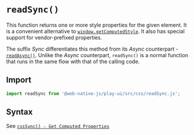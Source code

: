 # `readSync()`
This function returns one or more style properties for the given element. It is a convenient alternative to [`window.getComputedStyle`](https://developer.mozilla.org/en-US/docs/Web/API/Window/getComputedStyle). It also has special support for vendor-prefixed properties.

The suffix *Sync* differentiates this method from its *Async* counterpart - [`readAsync()`](/play-ui/v002/api/css/readasync.md). Unlike the *Async* counterpart, `readSync()` is a normal function that runs in the same flow with that of the calling code.

## Import

```js
import readSync from '@web-native-js/play-ui/src/css/readSync.js';
```

## Syntax
See [`cssSync() - Get Computed Properties`](/play-ui/v002/api/css/csssync.md#greater-than-get-computed-properties)
